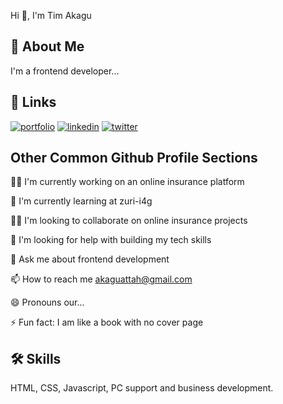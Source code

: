 

Hi 👋, I'm Tim Akagu


## 🚀 About Me
I'm a frontend  developer...


## 🔗 Links
[![portfolio](https://img.shields.io/badge/my_portfolio-000?style=for-the-badge&logo=ko-fi&logoColor=white)](https://katherineoelsner.com/)
[![linkedin](https://img.shields.io/badge/linkedin-0A66C2?style=for-the-badge&logo=linkedin&logoColor=white)](https://www.linkedin.com/feed/)
[![twitter](https://img.shields.io/badge/twitter-1DA1F2?style=for-the-badge&logo=twitter&logoColor=white)](https://twitter.com/timakagu)


## Other Common Github Profile Sections
👩‍💻 I'm currently working on an online insurance platform

🧠 I'm currently learning at zuri-i4g

👯‍♀️ I'm looking to collaborate on online insurance projects

🤔 I'm looking for help with building my tech skills

💬 Ask me about frontend development

📫 How to reach me akaguattah@gmail.com

😄 Pronouns our...

⚡️ Fun fact: I am like a book with no cover page 


## 🛠 Skills
HTML, CSS, Javascript, PC support and business development.

